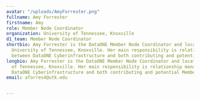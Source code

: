 ```yaml
---
avatar: "/uploads/AmyForrester.png"
fullname: Amy Forrester
firstname: Amy
role: Member Node Coordinator
organization: University of Tennessee, Knoxville
d1_team: Member Node Coordinator
shortbio: Amy Forrester is the DataONE Member Node Coordinator and located at the
  University of Tennessee, Knoxville. Her main responsibility is relationship management
  between DataONE Cyberinfrastructure and both contributing and potential Member Nodes.
longbio: Amy Forrester is the DataONE Member Node Coordinator and located at the University
  of Tennessee, Knoxville. Her main responsibility is relationship management between
  DataONE Cyberinfrastructure and both contributing and potential Member Nodes.
email: aforres4@utk.edu


---
```


